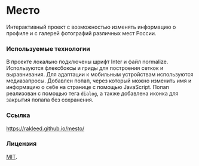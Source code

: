 # Место

Интерактивный проект с возможностью изменять информацию о профиле и с галерей фотографий различных мест России.

### Используемые технологии

В проекте локально подключены шрифт Inter и файл normalize. Используются флексбоксы и гриды для построения сеткок
и выравнивания. Для адаптации к мобильным устройствам используются медиазапросы. Добавлен попап, через который можно
изменить имя и информацию о себе на странице с помощью JavaScript. Попап реализован с помощью тега `dialog`, а также
добавлена иконка для закрытия попапа без сохранения.

### Ссылка

https://rakleed.github.io/mesto/

### Лицензия

[MIT](LICENSE.md).
